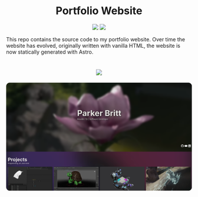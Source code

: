 <h1 align="center">Portfolio Website</h1>
<div align="center">
<!-- <a href="https://developer.mozilla.org/en-US/docs/Web/HTML"><img src="https://cards.parkerbritt.com/badge?label=HTML&icon=html5&color=E34F26"></a>
<a href="https://developer.mozilla.org/en-US/docs/Web/CSS"><img src="https://cards.parkerbritt.com/badge?label=CSS&icon=css3&color=1572B6"></a>
<a href="https://developer.mozilla.org/en-US/docs/Web/JavaScript"><img src="https://cards.parkerbritt.com/badge?label=JavaScript&icon=javascript&color=F7DF1E"></a> -->
<a href="https://astro.build/"><img src="https://cards.parkerbritt.com/badge?label=astro&icon=nginx&color=BC52EE"></a>
<a href="https://www.nginx.com/"><img src="https://cards.parkerbritt.com/badge?label=NGINX&icon=nginx&color=009639"></a>
</div>

This repo contains the source code to my portfolio website.
Over time the website has evolved, originally written with vanilla HTML, the website is now statically generated with Astro.

<h1></h1>
<div align="center">
<a href="https://parkerbritt.com"><img src="https://cards.parkerbritt.com/badge?label=parkerbritt.com&color=1572B6"></a>
<br><br>
<a href="https://parkerbritt.com" target="_blank"><img src=screenshots/home_page.png></a>

